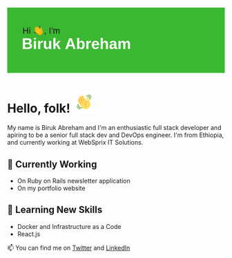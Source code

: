 ![Header](assets/header.png)

# Hello, folk! <img src="assets/hello.gif" width=50 />

My name is Biruk Abreham and I'm an enthusiastic full stack developer and apiring to be a senior full stack dev and DevOps engineer. I'm from Ethiopia, and currently working at WebSprix IT Solutions.

## 🔭 Currently Working

- On Ruby on Rails newsletter application
- On my portfolio website

## 🌱 Learning New Skills

- Docker and Infrastructure as a Code
- React.js

📫 You can find me on [Twitter](https://twitter.com/abreham_biruk) and [LinkedIn](https://www.linkedin.com/in/biruk-abraham-3a09a9168/)

<!--
**BirukAbreham/BirukAbreham** is a ✨ _special_ ✨ repository because its `README.md` (this file) appears on your GitHub profile.

Here are some ideas to get you started:

- 🔭 I’m currently working on ...
- 🌱 I’m currently learning ...
- 👯 I’m looking to collaborate on ...
- 🤔 I’m looking for help with ...
- 💬 Ask me about ...
- 📫 How to reach me: ...
- 😄 Pronouns: ...
- ⚡ Fun fact: ...
-->
